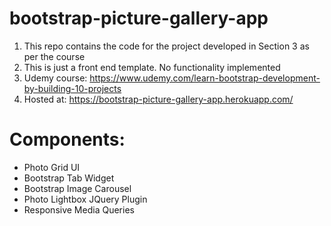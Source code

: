 # bootstrap-picture-gallery-app

1. This repo contains the code for the project developed in Section 3 as per the course
2. This is just a front end template. No functionality implemented
3. Udemy course: https://www.udemy.com/learn-bootstrap-development-by-building-10-projects
4. Hosted at: https://bootstrap-picture-gallery-app.herokuapp.com/

# Components:
* Photo Grid UI
* Bootstrap Tab Widget
* Bootstrap Image Carousel
* Photo Lightbox JQuery Plugin
* Responsive Media Queries
